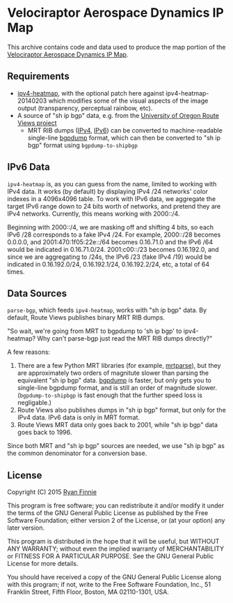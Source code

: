 # Velociraptor Aerospace Dynamics IP Map

This archive contains code and data used to produce the map portion of the [Velociraptor Aerospace Dynamics IP Map](http://vad.solutions/ipmap/).

## Requirements

  * [ipv4-heatmap](http://maps.measurement-factory.com/software/index.html), with the optional patch here against ipv4-heatmap-20140203 which modifies some of the visual aspects of the image output (transparency, perceptual rainbow, etc).
  * A source of "sh ip bgp" data, e.g. from the [University of Oregon Route Views project](http://archive.routeviews.org/oix-route-views/)
    * MRT RIB dumps ([IPv4](http://archive.routeviews.org/bgpdata/), [IPv6](http://archive.routeviews.org/route-views6/bgpdata/)) can be converted to machine-readable single-line [bgpdump](http://www.ris.ripe.net/source/bgpdump/) format, which can then be converted to "sh ip bgp" format using `bgpdump-to-shipbgp`

## IPv6 Data

`ipv4-heatmap` is, as you can guess from the name, limited to working with IPv4 data.
It works (by default) by displaying IPv4 /24 networks' color indexes in a 4096x4096 table.
To work with IPv6 data, we aggregate the target IPv6 range down to 24 bits worth of networks, and pretend they are IPv4 networks.
Currently, this means working with 2000::/4.

Beginning with 2000::/4, we are masking off and shifting 4 bits, so each IPv6 /28 corresponds to a fake IPv4 /24.
For example, 2000::/28 becomes 0.0.0.0, and 2001:470:1f05:22e::/64 becomes 0.16.71.0 and the IPv6 /64 would be indicated in 0.16.71.0/24.
2001:c00::/23 becomes 0.16.192.0, and since we are aggregating to /24s, the IPv6 /23 (fake IPv4 /19) would be indicated in 0.16.192.0/24, 0.16.192.1/24, 0.16.192.2/24, etc, a total of 64 times.

## Data Sources

`parse-bgp`, which feeds `ipv4-heatmap`, works with "sh ip bgp" data.  By default, Route Views publishes binary MRT RIB dumps.

"So wait, we're going from MRT to bgpdump to 'sh ip bgp' to ipv4-heatmap?  Why can't parse-bgp just read the MRT RIB dumps directly?"

A few reasons:

 1. There are a few Python MRT libraries (for example, [mrtparse](https://github.com/YoshiyukiYamauchi/mrtparse)), but they are approximately two orders of magnitute slower than parsing the equivalent "sh ip bgp" data.
    [bgpdump](http://www.ris.ripe.net/source/bgpdump/) is faster, but only gets you to single-line bgpdump format, and is still an order of magnitude slower.
    (`bgpdump-to-shipbgp` is fast enough that the further speed loss is negligable.)
 2. Route Views also publishes dumps in "sh ip bgp" format, but only for the IPv4 data.
    IPv6 data is only in MRT format.
 3. Route Views MRT data only goes back to 2001, while "sh ip bgp" data goes back to 1996.

Since both MRT and "sh ip bgp" sources are needed, we use "sh ip bgp" as the common denominator for a conversion base.

## License

Copyright (C) 2015 [Ryan Finnie](http://www.finnie.org/)

This program is free software; you can redistribute it and/or modify it under the terms of the GNU General Public License as published by the Free Software Foundation; either version 2 of the License, or (at your option) any later version.

This program is distributed in the hope that it will be useful, but WITHOUT ANY WARRANTY; without even the implied warranty of MERCHANTABILITY or FITNESS FOR A PARTICULAR PURPOSE.
See the GNU General Public License for more details.

You should have received a copy of the GNU General Public License along with this program; if not, write to the Free Software Foundation, Inc., 51 Franklin Street, Fifth Floor, Boston, MA 02110-1301, USA.
